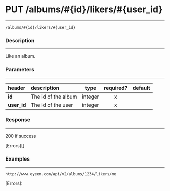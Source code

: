 # PUT /albums/#{id}/likers/#{user_id} 
***
`/albums/#{id}/likers/#{user_id}`

### Description
***
Like an album.

### Parameters
***

|header| description| type |required? |default|
|:---------|:--------------|:----------:|:------------:|:------------:|
|**id**| The id of the album|integer|x||
|**user_id**| The id of the user|integer|x||

### Response
***


200 if success



[Errors][]

### Examples
***

`http://www.eyeem.com/api/v2/albums/1234/likers/me`








[Errors]: 